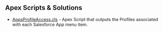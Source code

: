 ## Apex Scripts & Solutions

- [AppsProfileAccess.cls](./AppsProfileAccess.cls) - Apex Script that outputs the Profiles associated with each Salesforce App menu item.
